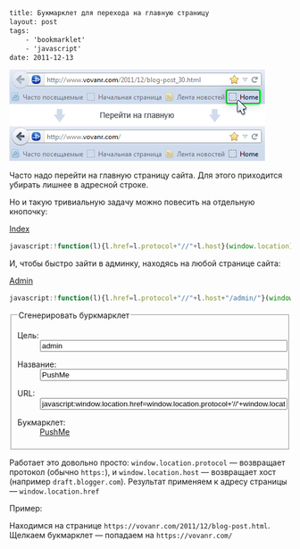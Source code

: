 ```
title: Букмарклет для перехода на главную страницу
layout: post
tags:
    - 'bookmarklet'
    - 'javascript'
date: 2011-12-13
```

![](/images/go-home-bookmarklet/go-home-bookmarklet__preview.png)

Часто надо перейти на главную страницу сайта. Для этого приходится убирать лишнее в адресной строке.

Но и такую тривиальную задачу можно повесить на отдельную кнопочку:

<a class="bookmarklet" href="javascript:!function(l){l.href=l.protocol+'//'+l.host}(window.location);void(0);" title="На главную">Index</a>

```javascript
javascript:!function(l){l.href=l.protocol+"//"+l.host}(window.location);void(0);
```

И, чтобы быстро зайти в админку, находясь на любой странице сайта:

<a class="bookmarklet" href="javascript:!function(l){l.href=l.protocol+'//'+l.host+'/admin/'}(window.location);void(0);" title="Админка">Admin</a>

```javascript
javascript:!function(l){l.href=l.protocol+"//"+l.host+"/admin/"}(window.location);void(0);
```

<fieldset>
<legend>Сгенерировать буркмарклет</legend>
	<dl class="form">
		<dt>
			<label for="p-go-home-link">Цель:</label>
		</dt>
		<dd>
			<input id="p-go-home-link" onchange="generateBookmarklet();" onkeyup="generateBookmarklet();" type="text" style="width:100%" value="admin">
		</dd>
	</dl>
	<dl class="form">
		<dt>
			<label for="p-go-home-name">Название:</label>
		</dt>
		<dd>
			<input id="p-go-home-name" onchange="setBookmarkletName();" onkeyup="setBookmarkletName();" type="text" style="width:100%" value="PushMe">
		</dd>
	</dl>
	<dl class="form">
		<dt>
			<label for="p-go-home-result">URL:</label>
		</dt>
		<dd>
			<input id="p-go-home-result" class="big" onclick="this.select();" readonly type="text" style="width:100%" value="javascript:window.location.href=window.location.protocol+'//'+window.location.host+'/admin/';void(0);">
		</dd>
	</dl>
	<dl class="form">
		<dt>
			<label for="p-go-home-button">Букмарклет:</label>
		</dt>
		<dd>
			<a id="p-go-home-button" class="bookmarklet" href="javascript:window.location.href=window.location.protocol+'//'+window.location.host+'/admin/';void(0);">PushMe</a>
		</dd>
	</dl>
</fieldset>

<script>
window.generateBookmarklet = function() {
	var link = document.getElementById('p-go-home-link').value;
	var result = "javascript:!function(l){l.href=l.protocol+'//'+l.host+'/";
	if (link != '') {
		result += link;
	}
	result += "'}(window.location);void(0);";
	document.getElementById('p-go-home-result').value = result;
	document.getElementById('p-go-home-button').href = result;
};
window.setBookmarkletName = function() {
    document.getElementById('p-go-home-button').innerText = document.getElementById('p-go-home-name').value;
};
</script>

Работает это довольно просто: `window.location.protocol` — возвращает протокол (обычно `https:`), и `window.location.host` — возвращает хост (например `draft.blogger.com`). Результат применяем к адресу страницы — `window.location.href`

Пример:

Находимся на странице `https://vovanr.com/2011/12/blog-post.html`. Щелкаем букмарклет — попадаем на `https://vovanr.com/`
